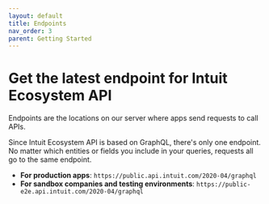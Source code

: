 ```yaml
---
layout: default
title: Endpoints
nav_order: 3
parent: Getting Started
---
```


# Get the latest endpoint for Intuit Ecosystem API

Endpoints are the locations on our server where apps send requests to call APIs.

Since Intuit Ecosystem API is based on  GraphQL, there's only one endpoint. No matter which entities or fields you include in your queries, requests all go to the same endpoint. 

- **For production apps**: `https://public.api.intuit.com/2020-04/graphql`
- **For sandbox companies and testing environments**: `https://public-e2e.api.intuit.com/2020-04/graphql`
